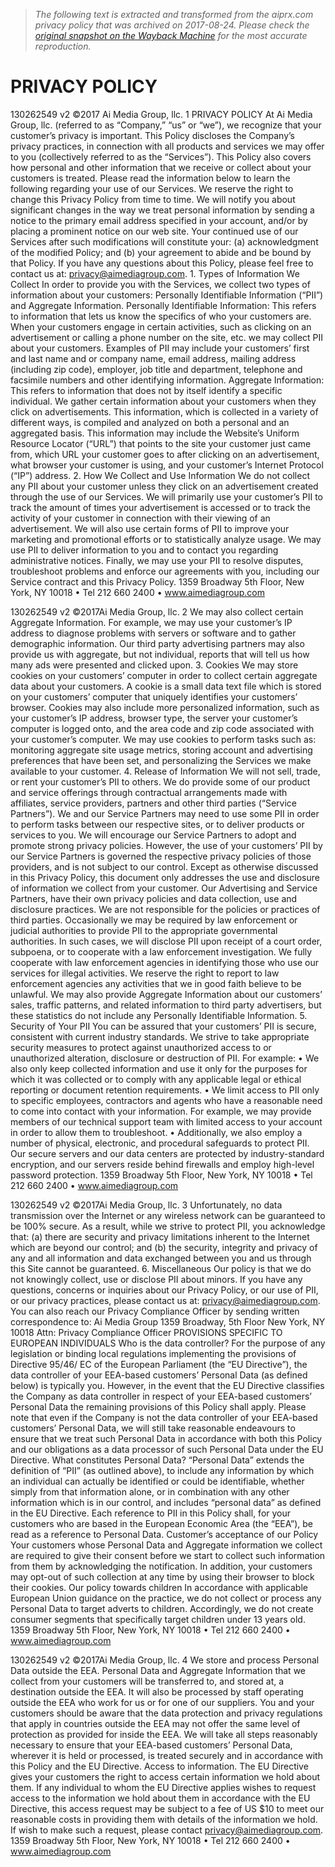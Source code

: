 > *The following text is extracted and transformed from the aiprx.com privacy policy that was archived on 2017-08-24. Please check the [original snapshot on the Wayback Machine](https://web.archive.org/web/20170824144559id_/http%3A//aiprx.com/docs/privacy.pdf) for the most accurate reproduction.*

# PRIVACY POLICY

130262549 v2 ©2017 Ai Media Group, llc.                                                                                     1
                                                         PRIVACY POLICY
    At Ai Media Group, llc. (referred to as “Company,” “us” or “we”), we recognize that your customer’s privacy is
    important. This Policy discloses the Company’s privacy practices, in connection with all products and services
    we may offer to you (collectively referred to as the “Services”). This Policy also covers how personal and other
    information that we receive or collect about your customers is treated. Please read the information below to learn
    the following regarding your use of our Services.
    We reserve the right to change this Privacy Policy from time to time. We will notify you about significant changes
    in the way we treat personal information by sending a notice to the primary email address specified in your
    account, and/or by placing a prominent notice on our web site. Your continued use of our Services after such
    modifications will constitute your: (a) acknowledgment of the modified Policy; and (b) your agreement to abide
    and be bound by that Policy.
    If you have any questions about this Policy, please feel free to contact us at: privacy@aimediagroup.com.
    1. Types of Information We Collect
        In order to provide you with the Services, we collect two types of information about your customers: Personally
        Identifiable Information (“PII”) and Aggregate Information.
        Personally Identifiable Information: This refers to information that lets us know the specifics of who your
        customers are. When your customers engage in certain activities, such as clicking on an advertisement or
        calling a phone number on the site, etc. we may collect PII about your customers.
        Examples of PII may include your customers’ first and last name and or company name, email address,
        mailing address (including zip code), employer, job title and department, telephone and facsimile numbers and
        other identifying information.
        Aggregate Information: This refers to information that does not by itself identify a specific individual. We
        gather certain information about your customers when they click on advertisements. This information, which
        is collected in a variety of different ways, is compiled and analyzed on both a personal and an aggregated
        basis. This information may include the Website’s Uniform Resource Locator (“URL”) that points to the site your
        customer just came from, which URL your customer goes to after clicking on an advertisement, what browser
        your customer is using, and your customer’s Internet Protocol (“IP”) address.
    2. How We Collect and Use Information
        We do not collect any PII about your customer unless they click on an advertisement created through the use
        of our Services.
        We will primarily use your customer’s PII to track the amount of times your advertisement is accessed or
        to track the activity of your customer in connection with their viewing of an advertisement. We will also use
        certain forms of PII to improve your marketing and promotional efforts or to statistically analyze usage. We
        may use PII to deliver information to you and to contact you regarding administrative notices. Finally, we may
        use your PII to resolve disputes, troubleshoot problems and enforce our agreements with you, including our
        Service contract and this Privacy Policy.
                                      1359 Broadway 5th Floor, New York, NY 10018 • Tel 212 660 2400 • www.aimediagroup.com


130262549 v2 ©2017Ai Media Group, llc.                                                                                     2
       We may also collect certain Aggregate Information. For example, we may use your customer’s IP address
       to diagnose problems with servers or software and to gather demographic information. Our third party
       advertising partners may also provide us with aggregate, but not individual, reports that will tell us how many
       ads were presented and clicked upon.
    3. Cookies
       We may store cookies on your customers’ computer in order to collect certain aggregate data about your
       customers. A cookie is a small data text file which is stored on your customers’ computer that uniquely
       identifies your customers’ browser. Cookies may also include more personalized information, such as your
       customer’s IP address, browser type, the server your customer’s computer is logged onto, and the area code
       and zip code associated with your customer’s computer. We may use cookies to perform tasks such as:
       monitoring aggregate site usage metrics, storing account and advertising preferences that have been set, and
       personalizing the Services we make available to your customer.
    4. Release of Information
       We will not sell, trade, or rent your customer’s PII to others. We do provide some of our product and service
       offerings through contractual arrangements made with affiliates, service providers, partners and other third
       parties (“Service Partners”). We and our Service Partners may need to use some PII in order to perform tasks
       between our respective sites, or to deliver products or services to you.
       We will encourage our Service Partners to adopt and promote strong privacy policies. However, the use of your
       customers’ PII by our Service Partners is governed the respective privacy policies of those providers, and is not
       subject to our control. Except as otherwise discussed in this Privacy Policy, this document only addresses the
       use and disclosure of information we collect from your customer. Our Advertising and Service Partners, have
       their own privacy policies and data collection, use and disclosure practices. We are not responsible for the
       policies or practices of third parties.
       Occasionally we may be required by law enforcement or judicial authorities to provide PII to the appropriate
       governmental authorities. In such cases, we will disclose PII upon receipt of a court order, subpoena, or
       to cooperate with a law enforcement investigation. We fully cooperate with law enforcement agencies in
       identifying those who use our services for illegal activities. We reserve the right to report to law enforcement
       agencies any activities that we in good faith believe to be unlawful.
       We may also provide Aggregate Information about our customers’ sales, traffic patterns, and related information
       to third party advertisers, but these statistics do not include any Personally Identifiable Information.
    5. Security of Your PII
       You can be assured that your customers’ PII is secure, consistent with current industry standards. We strive
       to take appropriate security measures to protect against unauthorized access to or unauthorized alteration,
       disclosure or destruction of PII. For example:
       •    We also only keep collected information and use it only for the purposes for which it was collected or to
            comply with any applicable legal or ethical reporting or document retention requirements.
       •    We limit access to PII only to specific employees, contractors and agents who have a reasonable need to
            come into contact with your information. For example, we may provide members of our technical support
            team with limited access to your account in order to allow them to troubleshoot.
       •    Additionally, we also employ a number of physical, electronic, and procedural safeguards to protect PII. Our
            secure servers and our data centers are protected by industry-standard encryption, and our servers reside
            behind firewalls and employ high-level password protection.
                                     1359 Broadway 5th Floor, New York, NY 10018 • Tel 212 660 2400 • www.aimediagroup.com


130262549 v2 ©2017Ai Media Group, llc.                                                                                     3
       Unfortunately, no data transmission over the Internet or any wireless network can be guaranteed to be 100%
       secure. As a result, while we strive to protect PII, you acknowledge that: (a) there are security and privacy
       limitations inherent to the Internet which are beyond our control; and (b) the security, integrity and privacy of
       any and all information and data exchanged between you and us through this Site cannot be guaranteed.
    6. Miscellaneous
       Our policy is that we do not knowingly collect, use or disclose PII about minors.
       If you have any questions, concerns or inquiries about our Privacy Policy, or our use of PII, or our privacy
       practices, please contact us at: privacy@aimediagroup.com. You can also reach our Privacy Compliance
       Officer by sending written correspondence to:
       Ai Media Group
       1359 Broadway, 5th Floor
       New York, NY 10018
       Attn: Privacy Compliance Officer
    PROVISIONS SPECIFIC TO EUROPEAN INDIVIDUALS
    Who is the data controller?
       For the purpose of any legislation or binding local regulations implementing the provisions of Directive 95/46/
       EC of the European Parliament (the “EU Directive”), the data controller of your EEA-based customers’ Personal
       Data (as defined below) is typically you. However, in the event that the EU Directive classifies the Company as
       data controller in respect of your EEA-based customers’ Personal Data the remaining provisions of this Policy
       shall apply.
       Please note that even if the Company is not the data controller of your EEA-based customers’ Personal Data,
       we will still take reasonable endeavours to ensure that we treat such Personal Data in accordance with both
       this Policy and our obligations as a data processor of such Personal Data under the EU Directive.
    What constitutes Personal Data?
       “Personal Data” extends the definition of “PII” (as outlined above), to include any information by which an
       individual can actually be identified or could be identifiable, whether simply from that information alone, or
       in combination with any other information which is in our control, and includes “personal data” as defined in
       the EU Directive. Each reference to PII in this Policy shall, for your customers who are based in the European
       Economic Area (the “EEA”), be read as a reference to Personal Data.
    Customer’s acceptance of our Policy
       Your customers whose Personal Data and Aggregate information we collect are required to give their consent
       before we start to collect such information from them by acknowledging the notification. In addition, your
       customers may opt-out of such collection at any time by using their browser to block their cookies.
    Our policy towards children
       In accordance with applicable European Union guidance on the practice, we do not collect or process any
       Personal Data to target adverts to children. Accordingly, we do not create consumer segments that specifically
       target children under 13 years old.
                                     1359 Broadway 5th Floor, New York, NY 10018 • Tel 212 660 2400 • www.aimediagroup.com


130262549 v2 ©2017Ai Media Group, llc.                                                                                     4
    We store and process Personal Data outside the EEA.
       Personal Data and Aggregate Information that we collect from your customers will be transferred to, and
       stored at, a destination outside the EEA. It will also be processed by staff operating outside the EEA who work
       for us or for one of our suppliers.
       You and your customers should be aware that the data protection and privacy regulations that apply in
       countries outside the EEA may not offer the same level of protection as provided for inside the EEA.
       We will take all steps reasonably necessary to ensure that your EEA-based customers’ Personal Data, wherever
       it is held or processed, is treated securely and in accordance with this Policy and the EU Directive.
    Access to information.
       The EU Directive gives your customers the right to access certain information we hold about them. If any
       individual to whom the EU Directive applies wishes to request access to the information we hold about them
       in accordance with the EU Directive, this access request may be subject to a fee of US $10 to meet our
       reasonable costs in providing them with details of the information we hold. If wish to make such a request,
       please contact privacy@aimediagroup.com.
                                     1359 Broadway 5th Floor, New York, NY 10018 • Tel 212 660 2400 • www.aimediagroup.com
